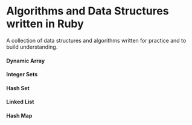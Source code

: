 # Algorithms and Data Structures written in Ruby
A collection of data structures and algorithms written for practice and to build understanding.

#### Dynamic Array

#### Integer Sets

#### Hash Set

#### Linked List

#### Hash Map
